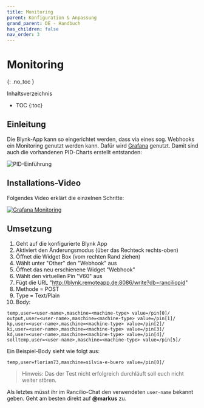 ```yaml
---
title: Monitoring
parent: Konfiguration & Anpassung
grand_parent: DE - Handbuch
has_children: false
nav_order: 3
---
```


# Monitoring
{: .no_toc }

Inhaltsverzeichnis

* TOC
{:toc}

## Einleitung

Die Blynk-App kann so eingerichtet werden, dass via eines sog. Webhooks ein Monitoring genutzt werden kann. Dafür wird [Grafana](https://grafana.com/) genutzt. Damit sind auch die vorhandenen PID-Charts erstellt entstanden:

![PID-Einführung](http://rancilio-pid.de/wp-content/uploads/2020/11/Bildschirmfoto-2020-11-04-um-20.51.31-1536x733.png)

## Installations-Video

Folgendes Video erklärt die einzelnen Schritte:

[![Grafana Monitoring](https://img.youtube.com/vi/WHN45x1gY10/hqdefault.jpg)](https://www.youtube.com/watch?v=WHN45x1gY10)

## Umsetzung

1. Geht auf die konfigurierte Blynk App
1. Aktiviert den Änderungsmodus (über das Rechteck rechts-oben)
1. Öffnet die Widget Box (vom rechten Rand ziehen)
1. Wählt unter "Other" den "Webhook" aus
1. Öffnet das neu erschienene Widget "Webhook"
1. Wählt den virtuellen Pin "V60" aus
1. Fügt die URL "http://blynk.remoteapp.de:8086/write?db=ranciliopid"
1. Methode = POST
1. Type = Text/Plain
1. Body:

```
temp,user=<user-name>,maschine=<machine-type> value=/pin[0]/
output,user=<user-name>,maschine=<machine-type> value=/pin[1]/
kp,user=<user-name>,maschine=<machine-type> value=/pin[2]/
ki,user=<user-name>,maschine=<machine-type> value=/pin[3]/
kd,user=<user-name>,maschine=<machine-type> value=/pin[4]/
solltemp,user=<user-name>,maschine=<machine-type> value=/pin[5]/
```

Ein Beispiel-Body sieht wie folgt aus:

```
temp,user=florian73,maschine=silvia-e-buero value=/pin[0]/

```

> Hinweis: Das der Test nicht erfolgreich durchläuft soll euch nicht weiter stören.

Als letztes müsst ihr im Rancilio-Chat den verwendeten `user-name` bekannt geben. Geht am besten direkt auf **@markus** zu.
